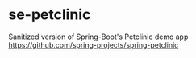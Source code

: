 # se-petclinic
Sanitized version of Spring-Boot's Petclinic demo app
	https://github.com/spring-projects/spring-petclinic

